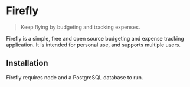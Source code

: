 # Firefly

> Keep flying by budgeting and tracking expenses.

Firefly is a simple, free and open source budgeting and expense tracking application. It is intended for personal use, and supports multiple users.

## Installation

Firefly requires node and a PostgreSQL database to run.

